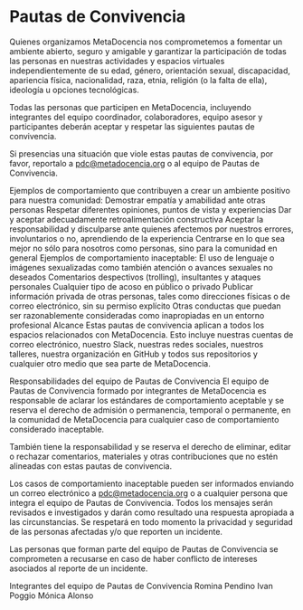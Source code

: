 # Pautas de Convivencia

Quienes organizamos MetaDocencia nos comprometemos a fomentar un ambiente abierto, seguro y amigable y garantizar la participación de todas las personas en nuestras actividades y espacios virtuales independientemente de su edad, género, orientación sexual, discapacidad, apariencia física, nacionalidad, raza, etnia, religión (o la falta de ella), ideología u opciones tecnológicas.

Todas las personas que participen en MetaDocencia, incluyendo integrantes del equipo coordinador, colaboradores, equipo asesor y participantes deberán aceptar y respetar las siguientes pautas de convivencia.

Si presencias una situación que viole estas pautas de convivencia, por favor, reportalo a pdc@metadocencia.org o al equipo de Pautas de Convivencia.

Ejemplos de comportamiento que contribuyen a crear un ambiente positivo para nuestra comunidad:
Demostrar empatía y amabilidad ante otras personas
Respetar diferentes opiniones, puntos de vista y experiencias
Dar y aceptar adecuadamente retroalimentación constructiva
Aceptar la responsabilidad y disculparse ante quienes afectemos por nuestros errores, involuntarios o no, aprendiendo de la experiencia
Centrarse en lo que sea mejor no sólo para nosotros como personas, sino para la comunidad en general
Ejemplos de comportamiento inaceptable:
El uso de lenguaje o imágenes sexualizadas como también atención o avances sexuales no deseados
Comentarios despectivos (trolling), insultantes y ataques personales
Cualquier tipo de acoso en público o privado
Publicar información privada de otras personas, tales como direcciones físicas o de correo electrónico, sin su permiso explícito
Otras conductas que puedan ser razonablemente consideradas como inapropiadas en un entorno profesional
Alcance
Estas pautas de convivencia aplican a todos los espacios relacionados con MetaDocencia. Esto incluye nuestras cuentas de correo electrónico, nuestro Slack, nuestras redes sociales, nuestros talleres, nuestra organización en GitHub y todos sus repositorios y cualquier otro medio que sea parte de MetaDocencia.

Responsabilidades del equipo de Pautas de Convivencia
El equipo de Pautas de Convivencia formado por integrantes de MetaDocencia es responsable de aclarar los estándares de comportamiento aceptable y se reserva el derecho de admisión o permanencia, temporal o permanente, en la comunidad de MetaDocencia para cualquier caso de comportamiento considerado inaceptable.

También tiene la responsabilidad y se reserva el derecho de eliminar, editar o rechazar comentarios, materiales y otras contribuciones que no estén alineadas con estas pautas de convivencia.

Los casos de comportamiento inaceptable pueden ser informados enviando un correo electrónico a pdc@metadocencia.org o a cualquier persona que integra el equipo de Pautas de Convivencia. Todos los mensajes serán revisados e investigados y darán como resultado una respuesta apropiada a las circunstancias. Se respetará en todo momento la privacidad y seguridad de las personas afectadas y/o que reporten un incidente.

Las personas que forman parte del equipo de Pautas de Convivencia se comprometen a recusarse en caso de haber conflicto de intereses asociados al reporte de un incidente.

Integrantes del equipo de Pautas de Convivencia
Romina Pendino
Ivan Poggio
Mónica Alonso
